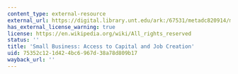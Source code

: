 ```yaml
---
content_type: external-resource
external_url: https://digital.library.unt.edu/ark:/67531/metadc820914/m1/1/
has_external_license_warning: true
license: https://en.wikipedia.org/wiki/All_rights_reserved
status: ''
title: 'Small Business: Access to Capital and Job Creation'
uid: 75352c12-1d42-4bc6-967d-38a78d809b17
wayback_url: ''
---
```

